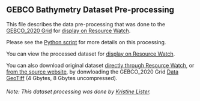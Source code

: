 ## GEBCO Bathymetry Dataset Pre-processing
This file describes the data pre-processing that was done to the [GEBCO_2020 Grid](https://www.gebco.net/data_and_products/gridded_bathymetry_data/) for [display on Resource Watch](https://resourcewatch.org/data/explore/).

Please see the [Python script](https://github.com/resource-watch/data-pre-processing/blob/master/ocn_001_gebco_bathymetry/ocn_001_gebco_bathymetry_processing.py) for more details on this processing.

You can view the processed dataset for [display on Resource Watch](https://resourcewatch.org/data/explore/).

You can also download original dataset [directly through Resource Watch](https://wri-public-data.s3.amazonaws.com/resourcewatch/ocn_001_gebco_bathymetry.zip), or [from the source website](https://www.gebco.net/data_and_products/gridded_bathymetry_data/), by donwloading the GEBCO_2020 Grid [Data GeoTiff](https://www.bodc.ac.uk/data/open_download/gebco/gebco_2020/geotiff/)
(4 Gbytes, 8 Gbytes uncompressed).

###### Note: This dataset processing was done by [Kristine Lister](https://www.wri.org/profile/kristine-lister).
